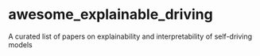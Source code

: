 # awesome_explainable_driving
A curated list of papers on explainability and interpretability of self-driving models
